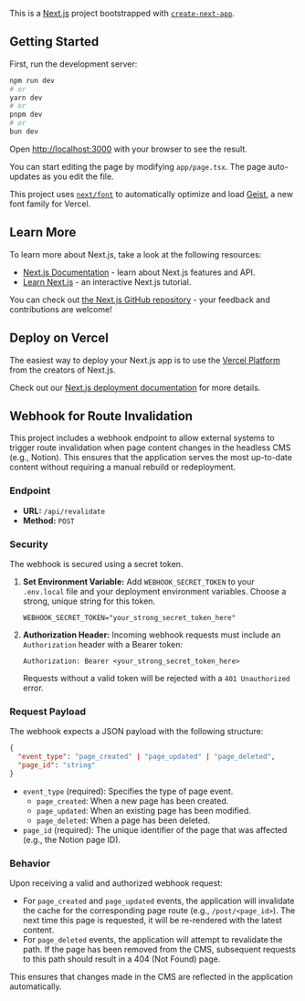 This is a [Next.js](https://nextjs.org) project bootstrapped with [`create-next-app`](https://nextjs.org/docs/app/api-reference/cli/create-next-app).

## Getting Started

First, run the development server:

```bash
npm run dev
# or
yarn dev
# or
pnpm dev
# or
bun dev
```

Open [http://localhost:3000](http://localhost:3000) with your browser to see the result.

You can start editing the page by modifying `app/page.tsx`. The page auto-updates as you edit the file.

This project uses [`next/font`](https://nextjs.org/docs/app/building-your-application/optimizing/fonts) to automatically optimize and load [Geist](https://vercel.com/font), a new font family for Vercel.

## Learn More

To learn more about Next.js, take a look at the following resources:

- [Next.js Documentation](https://nextjs.org/docs) - learn about Next.js features and API.
- [Learn Next.js](https://nextjs.org/learn) - an interactive Next.js tutorial.

You can check out [the Next.js GitHub repository](https://github.com/vercel/next.js) - your feedback and contributions are welcome!

## Deploy on Vercel

The easiest way to deploy your Next.js app is to use the [Vercel Platform](https://vercel.com/new?utm_medium=default-template&filter=next.js&utm_source=create-next-app&utm_campaign=create-next-app-readme) from the creators of Next.js.

Check out our [Next.js deployment documentation](https://nextjs.org/docs/app/building-your-application/deploying) for more details.

## Webhook for Route Invalidation

This project includes a webhook endpoint to allow external systems to trigger route invalidation when page content changes in the headless CMS (e.g., Notion). This ensures that the application serves the most up-to-date content without requiring a manual rebuild or redeployment.

### Endpoint

*   **URL:** `/api/revalidate`
*   **Method:** `POST`

### Security

The webhook is secured using a secret token.
1.  **Set Environment Variable:** Add `WEBHOOK_SECRET_TOKEN` to your `.env.local` file and your deployment environment variables. Choose a strong, unique string for this token.
    ```
    WEBHOOK_SECRET_TOKEN="your_strong_secret_token_here"
    ```
2.  **Authorization Header:** Incoming webhook requests must include an `Authorization` header with a Bearer token:
    ```
    Authorization: Bearer <your_strong_secret_token_here>
    ```
    Requests without a valid token will be rejected with a `401 Unauthorized` error.

### Request Payload

The webhook expects a JSON payload with the following structure:

```json
{
  "event_type": "page_created" | "page_updated" | "page_deleted",
  "page_id": "string"
}
```

*   `event_type` (required): Specifies the type of page event.
    *   `page_created`: When a new page has been created.
    *   `page_updated`: When an existing page has been modified.
    *   `page_deleted`: When a page has been deleted.
*   `page_id` (required): The unique identifier of the page that was affected (e.g., the Notion page ID).

### Behavior

Upon receiving a valid and authorized webhook request:

*   For `page_created` and `page_updated` events, the application will invalidate the cache for the corresponding page route (e.g., `/post/<page_id>`). The next time this page is requested, it will be re-rendered with the latest content.
*   For `page_deleted` events, the application will attempt to revalidate the path. If the page has been removed from the CMS, subsequent requests to this path should result in a 404 (Not Found) page.

This ensures that changes made in the CMS are reflected in the application automatically.
